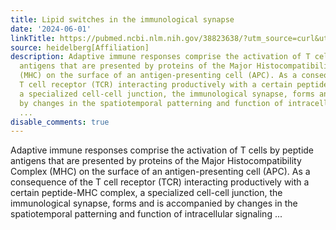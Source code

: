 ```yaml
---
title: Lipid switches in the immunological synapse
date: '2024-06-01'
linkTitle: https://pubmed.ncbi.nlm.nih.gov/38823638/?utm_source=curl&utm_medium=rss&utm_campaign=pubmed-2&utm_content=1FakS-2QOkCT8HsMOQP1bCRQ4YzyumYOmxmF0moLsQ3dFB1E9V&fc=20220326224207&ff=20240602180726&v=2.18.0.post9+e462414
source: heidelberg[Affiliation]
description: Adaptive immune responses comprise the activation of T cells by peptide
  antigens that are presented by proteins of the Major Histocompatibility Complex
  (MHC) on the surface of an antigen-presenting cell (APC). As a consequence of the
  T cell receptor (TCR) interacting productively with a certain peptide-MHC complex,
  a specialized cell-cell junction, the immunological synapse, forms and is accompanied
  by changes in the spatiotemporal patterning and function of intracellular signaling
  ...
disable_comments: true
---
```

Adaptive immune responses comprise the activation of T cells by peptide antigens that are presented by proteins of the Major Histocompatibility Complex (MHC) on the surface of an antigen-presenting cell (APC). As a consequence of the T cell receptor (TCR) interacting productively with a certain peptide-MHC complex, a specialized cell-cell junction, the immunological synapse, forms and is accompanied by changes in the spatiotemporal patterning and function of intracellular signaling ...